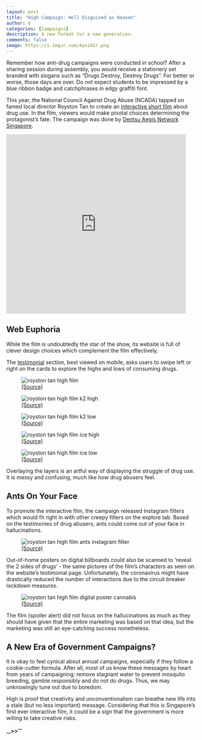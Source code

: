 ```yaml
---
layout: post
title: "High Campaign: Hell Disguised as Heaven"
author: d
categories: [Campaigns]
description: A new format for a new generation.
comments: false
image: https://i.imgur.com/4yxim1r.png
---
```


Remember how anti-drug campaigns were conducted in school? After a sharing session during assembly, you would receive a stationery set branded with slogans such as “Drugs Destroy, Destroy Drugs”. For better or worse, those days are over. Do not expect students to be impressed by a blue ribbon badge and catchphrases in edgy graffiti font.

This year, the National Council Against Drug Abuse (NCADA) tapped on famed local director Royston Tan to create an <a href="https://high.sg/">interactive short film</a> about drug use. In the film, viewers would make pivotal choices determining the protagonist’s fate. The campaign was done by <a href="https://www.dentsuaegisnetwork.com/sg/en">Dentsu Aegis Network Singapore</a>.

<iframe src="https://www.facebook.com/plugins/video.php?href=https%3A%2F%2Fwww.facebook.com%2Fncadasg%2Fvideos%2F165480238198057%2F&show_text=0&width=476" width="476" height="476" style="border:none;overflow:hidden" scrolling="no" frameborder="0" allowTransparency="true" allowFullScreen="true"></iframe>

<h2>Web Euphoria</h2>

While the film is undoubtedly the star of the show, its website is full of clever design choices which complement the film effectively. 

The <a href="https://high.sg/testimonials">testimonial</a> section, best viewed on mobile, asks users to swipe left or right on the cards to explore the highs and lows of consuming drugs. 

<figure>
<img src="https://i.imgur.com/NfIg0tf.gif" alt="royston tan high film" />
<figcaption><a href="https://high.sg/testimonials">(Source)</a></figcaption>
</figure>


<figure>
<img src="https://i.imgur.com/r4f9UFr.png" alt="royston tan high film k2 high" />
<figcaption><a href="https://high.sg/testimonials">(Source)</a></figcaption>
</figure>

<figure>
<img src="https://i.imgur.com/bIhZAx9.png" alt="royston tan high film k2 low" />
<figcaption><a href="https://high.sg/testimonials">(Source)</a></figcaption>
</figure>

<figure>
<img src="https://i.imgur.com/Ptnbr6U.png" alt="royston tan high film ice high" />
<figcaption><a href="https://high.sg/testimonials">(Source)</a></figcaption>
</figure>

<figure>
<img src="https://i.imgur.com/AyMkt28.png" alt="royston tan high film ice low" />
<figcaption><a href="https://high.sg/testimonials">(Source)</a></figcaption>
</figure>

Overlaying the layers is an artful way of displaying the struggle of drug use. It is messy and confusing, much like how drug abusers feel. 

<h2>Ants On Your Face</h2>

To promote the interactive film, the campaign released Instagram filters which would fit right in with other creepy filters on the explore tab. Based on the testimonies of drug abusers, ants could come out of your face in hallucinations. 

<figure>
<img src="https://i.imgur.com/PHbGgVw.gif" alt="royston tan high film ants instagram filter" />
<figcaption><a href="https://www.instagram.com/stories/highlights/17856429475844409/">(Source)</a></figcaption>
</figure>

Out-of-home posters on digital billboards could also be scanned to ‘reveal the 2 sides of drugs’ - the same pictures of the film’s characters as seen on the website’s testimonial page. Unfortunately, the coronavirus might have drastically reduced the number of interactions due to the circuit breaker lockdown measures. 

<figure>
<img src="https://i.imgur.com/HxwmEAf.jpg" alt="royston tan high film digital poster cannabis" />
<figcaption><a href="https://www.krop.com/jitsandhu/#/503803/">(Source)</a></figcaption>
</figure>

The film (spoiler alert) did not focus on the hallucinations as much as they should have given that the entire marketing was based on that idea, but the marketing was still an eye-catching success nonetheless.

<h2>A New Era of Government Campaigns?</h2>

It is okay to feel cynical about annual campaigns, especially if they follow a cookie-cutter formula. After all, most of us know these messages by heart from years of campaigning: remove stagnant water to prevent mosquito breeding, gamble responsibly and do not do drugs. Thus, we may unknowingly tune out due to boredom. 

High is proof that creativity and unconventionalism can breathe new life into a stale (but no less important) message. Considering that this is Singapore’s first ever interactive film, it could be a sign that the government is more willing to take creative risks.  

<strong><sub>—</sub>><sub></sub>><sup>—</sup></strong>

